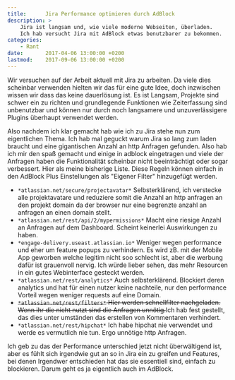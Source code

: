 ```yaml
---
title:      Jira Performance optimieren durch AdBlock
description: >
    Jira ist langsam und, wie viele moderne Webseiten, überladen.
    Ich hab versucht Jira mit AdBlock etwas benutzbarer zu bekommen.
categories:
    - Rant
date:       2017-04-06 13:00:00 +0200
lastmod:    2017-09-06 13:00:00 +0200
---
```


Wir versuchen auf der Arbeit aktuell mit Jira zu arbeiten. Da viele dies scheinbar verwenden hielten wir das für eine gute Idee, doch inzwischen wissen wir dass das keine dauerlösung ist. Es ist Langsam, Projekte sind schwer ein zu richten und grundlegende Funktionen wie Zeiterfassung sind unbenutzbar und können nur durch noch langsamere und unzuverlässigere Plugins überhaupt verwendet werden.
 
Also nachdem ich klar gemacht hab wie ich zu Jira stehe nun zum eigentlichen Thema. Ich hab mal geguckt warum Jira so lang zum laden braucht und eine gigantischen Anzahl an http Anfragen gefunden. Also hab ich mir den spaß gemacht und einige in adblock eingetragen und viele der Anfragen haben die Funktionalität scheinbar nicht beeinträchtigt oder sogar verbessert. Hier als meine bisherige Liste. Diese Regeln können einfach in den AdBlock Plus Einstellungen als "Eigener Filter" hinzugefügt werden.

- `*atlassian.net/secure/projectavatar*` Selbsterklärend, ich verstecke alle projektavatare und reduziere somit die Anzahl an http anfragen an den projekt domain da der browser nur eine begrenzte anzahl an anfragen an einen domain stellt.
- `*atlassian.net/rest/api/2/mypermissions*` Macht eine riesige Anzahl an Anfragen auf dem Dashboard. Scheint keinerlei Auswirkungen zu haben.
- `*engage-delivery.useast.atlassian.io*` Weniger wegen performance und eher um feature popups zu verhindern. Es wird zB. mit der Mobile App geworben welche legitim nicht soo schlecht ist, aber die werbung dafür ist grauenvoll nervig. Ich würde lieber sehen, das mehr Resourcen in ein gutes Webinterface gesteckt werden.
- `*atlassian.net/rest/analytics*` Auch selbsterklärend. Blockiert deren analytics und hat für einen nutzer keine nachteile, nur den performance Vorteil wegen weniger requests auf eine Domain.
- ~~`*atlassian.net/rest/filters*` Hier werden schnellfilter nachgeladen. Wenn ihr die nicht nutzt sind die Anfragen unnötig.~~Ich hab fest gestellt, das dies unter umständen das erstellen von Kommentaren verhindert.
- `*atlassian.net/rest/hipchat*` Ich habe hipchat nie verwendet und werde es vermutlich nie tun. Ergo unnötige http Anfragen.

Ich geb zu das der Performance unterschied jetzt nicht überwältigend ist, aber es fühlt sich irgendwie gut an so in Jira ein zu greifen und Features, bei denen Irgendwer entschieden hat das sie essentiell sind, einfach zu blockieren. Darum geht es ja eigentlich auch im AdBlock.